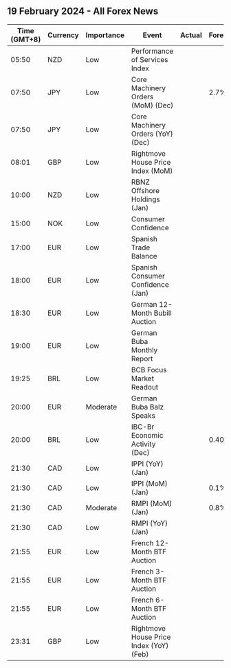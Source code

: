 ## 19 February 2024 - All Forex News

| Time (GMT+8) | Currency | Importance | Event | Actual | Forecast | Previous |
|------|----------|------------|-------|--------|----------|----------|
| 05:50 | NZD | Low | Performance of Services Index |  |  | 48.8 |
| 07:50 | JPY | Low | Core Machinery Orders (MoM) (Dec) |  | 2.7% | -4.9% |
| 07:50 | JPY | Low | Core Machinery Orders (YoY) (Dec) |  |  | -5.0% |
| 08:01 | GBP | Low | Rightmove House Price Index (MoM) |  |  | 1.3% |
| 10:00 | NZD | Low | RBNZ Offshore Holdings (Jan) |  |  | 57.40% |
| 15:00 | NOK | Low | Consumer Confidence |  |  | -33.50 |
| 17:00 | EUR | Low | Spanish Trade Balance |  |  | -2.40B |
| 18:00 | EUR | Low | Spanish Consumer Confidence (Jan) |  |  | 77.6 |
| 18:30 | EUR | Low | German 12-Month Bubill Auction |  |  | 3.189% |
| 19:00 | EUR | Low | German Buba Monthly Report |  |  |  |
| 19:25 | BRL | Low | BCB Focus Market Readout |  |  |  |
| 20:00 | EUR | Moderate | German Buba Balz Speaks |  |  |  |
| 20:00 | BRL | Low | IBC-Br Economic Activity (Dec) |  | 0.40% | 0.01% |
| 21:30 | CAD | Low | IPPI (YoY) (Jan) |  |  | -2.7% |
| 21:30 | CAD | Low | IPPI (MoM) (Jan) |  | 0.1% | -1.5% |
| 21:30 | CAD | Moderate | RMPI (MoM) (Jan) |  | 0.8% | -4.9% |
| 21:30 | CAD | Low | RMPI (YoY) (Jan) |  |  | -7.9% |
| 21:55 | EUR | Low | French 12-Month BTF Auction |  |  | 3.408% |
| 21:55 | EUR | Low | French 3-Month BTF Auction |  |  | 3.825% |
| 21:55 | EUR | Low | French 6-Month BTF Auction |  |  | 3.714% |
| 23:31 | GBP | Low | Rightmove House Price Index (YoY) (Feb) |  |  | -0.7% |
